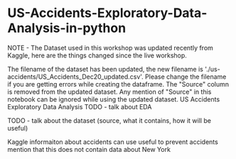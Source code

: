 # US-Accidents-Exploratory-Data-Analysis-in-python
NOTE - The Dataset used in this workshop was updated recently from Kaggle, here are the things changed since the live workshop.

The filename of the dataset has been updated, the new filename is './us-accidents/US_Accidents_Dec20_updated.csv'. Please change the filename if you are getting errors while creating the dataframe.
The "Source" column is removed from the updated dataset. Any mention of "Source" in this notebook can be ignored while using the updated dataset.
US Accidents Exploratory Data Analysis
TODO - talk about EDA

TODO - talk about the dataset (source, what it contains, how it will be useful)

Kaggle
informaiton about accidents
can use useful to prevent accidents
mention that this does not contain data about New York
